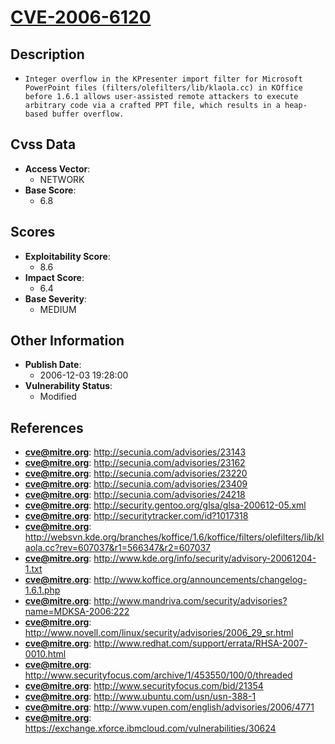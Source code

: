 
# [CVE-2006-6120](http://secunia.com/advisories/23143)

## Description

- `Integer overflow in the KPresenter import filter for Microsoft PowerPoint files (filters/olefilters/lib/klaola.cc) in KOffice before 1.6.1 allows user-assisted remote attackers to execute arbitrary code via a crafted PPT file, which results in a heap-based buffer overflow.`

## Cvss Data

- **Access Vector**:
  - NETWORK
- **Base Score**:
  - 6.8

## Scores

- **Exploitability Score**:
  - 8.6
- **Impact Score**:
  - 6.4
- **Base Severity**:
  - MEDIUM

## Other Information

- **Publish Date**:
  - 2006-12-03 19:28:00
- **Vulnerability Status**:
  - Modified

## References

- **cve@mitre.org**: http://secunia.com/advisories/23143
- **cve@mitre.org**: http://secunia.com/advisories/23162
- **cve@mitre.org**: http://secunia.com/advisories/23220
- **cve@mitre.org**: http://secunia.com/advisories/23409
- **cve@mitre.org**: http://secunia.com/advisories/24218
- **cve@mitre.org**: http://security.gentoo.org/glsa/glsa-200612-05.xml
- **cve@mitre.org**: http://securitytracker.com/id?1017318
- **cve@mitre.org**: http://websvn.kde.org/branches/koffice/1.6/koffice/filters/olefilters/lib/klaola.cc?rev=607037&r1=566347&r2=607037
- **cve@mitre.org**: http://www.kde.org/info/security/advisory-20061204-1.txt
- **cve@mitre.org**: http://www.koffice.org/announcements/changelog-1.6.1.php
- **cve@mitre.org**: http://www.mandriva.com/security/advisories?name=MDKSA-2006:222
- **cve@mitre.org**: http://www.novell.com/linux/security/advisories/2006_29_sr.html
- **cve@mitre.org**: http://www.redhat.com/support/errata/RHSA-2007-0010.html
- **cve@mitre.org**: http://www.securityfocus.com/archive/1/453550/100/0/threaded
- **cve@mitre.org**: http://www.securityfocus.com/bid/21354
- **cve@mitre.org**: http://www.ubuntu.com/usn/usn-388-1
- **cve@mitre.org**: http://www.vupen.com/english/advisories/2006/4771
- **cve@mitre.org**: https://exchange.xforce.ibmcloud.com/vulnerabilities/30624

